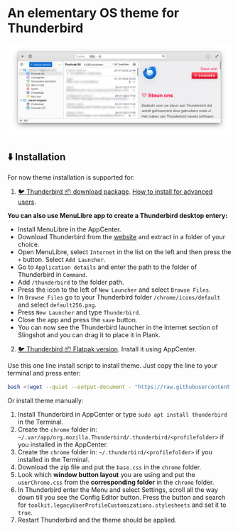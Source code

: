 # An elementary OS theme for Thunderbird

![Screenshot](Thunderbird_eOS_supernova_theme.png)

## ⬇️ Installation

For now theme installation is supported for:

1. [🐦 Thunderbird 📦 download package](https://www.thunderbird.net/en-US/). [How to install for advanced users](https://support.mozilla.org/en-US/kb/installing-thunderbird-linux?redirectslug=installing-thunderbird-ubuntu-linux&redirectlocale=en-US#w_installing-thunderbird-manually-for-advanced-users).

**You can also use MenuLibre app to create a Thunderbird desktop entery:**
- Install MenuLibre in the AppCenter.
- Download Thunderbird from the [website](https://www.thunderbird.net/en-US/) and extract in a folder of your choice.
- Open MenuLibre, select `Internet` in the list on the left and then press the `+` button. Select `Add Launcher`.
- Go to `Application details` and enter the path to the folder of Thunderbird in `Command`.
- Add `/thunderbird` to the folder path.
- Press the icon to the left of `New Launcher` and select `Browse Files`.
- In `Browse Files` go to your Thunderbird folder `/chrome/icons/default` and select `default256.png`.
- Press `New Launcher` and type `Thunderbird`.
- Close the app and press the `save` button.
- You can now see the Thunderbird launcher in the Internet section of Slingshot and you can drag it to place it in Plank.

2. [🐦 Thunderbird 📦 Flatpak version](https://flathub.org/apps/details/org.mozilla.Thunderbird). Install it using AppCenter.

Use this one line install script to install theme. Just copy the line to your terminal and press enter:

```bash
bash <(wget --quiet --output-document - "https://raw.githubusercontent.com/Zonnev/elementaryos-thunderbird-theme/main/install.sh")
```

Or install theme manually:

1. Install Thunderbird in AppCenter or type `sudo apt install thunderbird` in the Terminal.
2. Create the `chrome` folder in: `~/.var/app/org.mozilla.Thunderbird/.thunderbird/<profilefolder>` if you installed in the AppCenter.
3. Create the `chrome` folder in: `~/.thunderbird/<profilefolder>` if you installed in the Terminal.
4. Download the zip file and put the `base.css` in the `chrome` folder.
5. Look which **window button layout** you are using and put the `userChrome.css` from the **corresponding folder** in the `chrome` folder.
6. In Thunderbird enter the Menu and select Settings, scroll all the way down till you see the Config Editor button. Press the button and search for `toolkit.legacyUserProfileCustomizations.stylesheets` and set it to `true`.
7. Restart Thunderbird and the theme should be applied.
